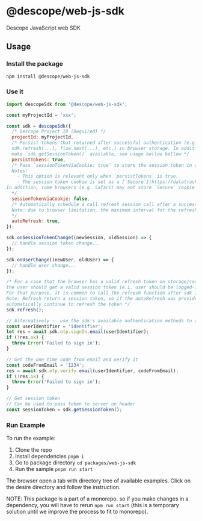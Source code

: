# @descope/web-js-sdk

Descope JavaScript web SDK

## Usage

### Install the package

```bash
npm install @descope/web-js-sdk
```

### Use it

```js
import descopeSdk from '@descope/web-js-sdk';

const myProjectId = 'xxx';

const sdk = descopeSdk({
  /* Descope Project ID (Required) */
  projectId: myProjectId,
  /* Persist tokens that returned after successful authentication (e.g. sdk.otp.verify.email(...),
  sdk.refresh(...), flow.next(...), etc.) in browser storage. In addition, this will
  make `sdk.getSessionToken()` available, see usage bellow bellow */
  persistTokens: true,
  /* Pass `sessionTokenViaCookie: true` to store the session token in a cookie when using `persistTokens`. By default, the sdk will set the session token in the browser storage.
  Notes:
    - This option is relevant only when `persistTokens` is true.
    - The session token cookie is set as a [`Secure`](https://datatracker.ietf.org/doc/html/rfc6265#section-5.2.5) cookie. It will be sent only over HTTPS connections.
In addition, some browsers (e.g. Safari) may not store `Secure` cookie if the hosted page is running on an HTTP protocol. */
  */
  sessionTokenViaCookie: false,
  /* Automatically schedule a call refresh session call after a successful authentication:
  Note: due to browser limitation, the maximum interval for the refresh has an upper bound of 2^32 - 1 milliseconds (approximately 24.8 days).
  */
  autoRefresh: true,
});

sdk.onSessionTokenChange((newSession, oldSession) => {
  // handle session token change...
});

sdk.onUserChange((newUser, oldUser) => {
  // handle user change...
});

/* For a case that the browser has a valid refresh token on storage/cookie,
the user should get a valid session token (e.i. user should be logged-in).
For that purpose, it is common to call the refresh function after sdk initialization.
Note: Refresh return a session token, so if the autoRefresh was provided, the sdk will
automatically continue to refresh the token */
sdk.refresh();

// Alternatively -  use the sdk's available authentication methods to authenticate the user
const userIdentifier = 'identifier';
let res = await sdk.otp.signIn.email(userIdentifier);
if (!res.ok) {
  throw Error('Failed to sign in');
}

// Get the one time code from email and verify it
const codeFromEmail = '1234';
res = await sdk.otp.verify.email(userIdentifier, codeFromEmail);
if (!res.ok) {
  throw Error('Failed to sign in');
}

// Get session token
// Can be used to pass token to server on header
const sessionToken = sdk.getSessionToken();
```

### Run Example

To run the example:

1. Clone the repo
1. Install dependencies `pnpm i`
1. Go to package directory `cd packages/web-js-sdk`
1. Run the sample `pnpm run start`

The browser open a tab with directory tree of available examples. Click on the desire directory and follow the instruction.

NOTE: This package is a part of a monorepo. so if you make changes in a dependency, you will have to rerun `npm run start` (this is a temporary solution until we improve the process to fit to monorepo).
